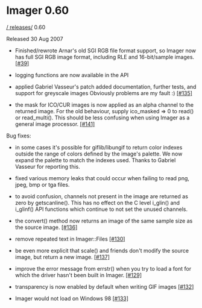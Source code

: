 # Imager 0.60

[ / ](..) [releases/](./) 0.60

Released 30 Aug 2007

 - Finished/rewrote Arnar's old SGI RGB file format support, so Imager now has full SGI RGB image format, including RLE and 16-bit/sample images. [[#39]](https://github.com/tonycoz/imager/issues/39)

 - logging functions are now available in the API

 - applied Gabriel Vasseur's patch added documentation, further tests, and support for greyscale images Obviously problems are my fault :) [[#135]](https://github.com/tonycoz/imager/issues/135)

 - the mask for ICO/CUR images is now applied as an alpha channel to the returned image. For the old behaviour, supply ico_masked => 0 to read() or read_multi(). This should be less confusing when using Imager as a general image processor. [[#141]](https://github.com/tonycoz/imager/issues/141)

Bug fixes:

 - in some cases it's possible for giflib/libungif to return color indexes outside the range of colors defined by the image's palette. We now expand the palette to match the indexes used. Thanks to Gabriel Vasseur for reporting this.

 - fixed various memory leaks that could occur when failing to read png, jpeg, bmp or tga files.

 - to avoid confusion, channels not present in the image are returned as zero by getscanline(). This has no effect on the C level i_glin() and i_glinf() API functions which continue to not set the unused channels.

 - the convert() method now returns an image of the same sample size as the source image. [[#136]](https://github.com/tonycoz/imager/issues/136)

 - remove repeated text in Imager::Files [[#130]](https://github.com/tonycoz/imager/issues/130)

 - be even more explicit that scale() and friends don't modify the source image, but return a new image. [[#137]](https://github.com/tonycoz/imager/issues/137)

 - improve the error message from errstr() when you try to load a font for which the driver hasn't been built in Imager. [[#129]](https://github.com/tonycoz/imager/issues/129)

 - transparency is now enabled by default when writing GIF images [[#132]](https://github.com/tonycoz/imager/issues/132)

 - Imager would not load on Windows 98 [[#133]](https://github.com/tonycoz/imager/issues/133)